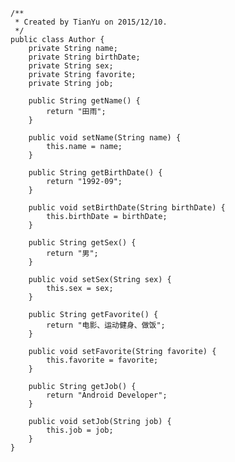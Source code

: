 	/**
	 * Created by TianYu on 2015/12/10.
	 */
	public class Author {
	    private String name;
	    private String birthDate;
	    private String sex;
	    private String favorite;
	    private String job;
	
	    public String getName() {
	        return "田雨";
	    }
	
	    public void setName(String name) {
	        this.name = name;
	    }
	
	    public String getBirthDate() {
	        return "1992-09";
	    }
	
	    public void setBirthDate(String birthDate) {
	        this.birthDate = birthDate;
	    }
	
	    public String getSex() {
	        return "男";
	    }
	
	    public void setSex(String sex) {
	        this.sex = sex;
	    }
	
	    public String getFavorite() {
	        return "电影、运动健身、做饭";
	    }
	
	    public void setFavorite(String favorite) {
	        this.favorite = favorite;
	    }
	
	    public String getJob() {
	        return "Android Developer";
	    }
	
	    public void setJob(String job) {
	        this.job = job;
	    }
	}
